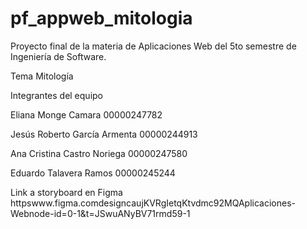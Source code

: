 # pf_appweb_mitologia
Proyecto final de la materia de Aplicaciones Web del 5to semestre de Ingeniería de Software.

Tema Mitología

Integrantes del equipo

Eliana Monge Camara  00000247782

Jesús Roberto García Armenta  00000244913

Ana Cristina Castro Noriega  00000247580

Eduardo Talavera Ramos  00000245244

Link a storyboard en Figma httpswww.figma.comdesigncaujKVRgIetqKtvdmc92MQAplicaciones-Webnode-id=0-1&t=JSwuANyBV71rmd59-1